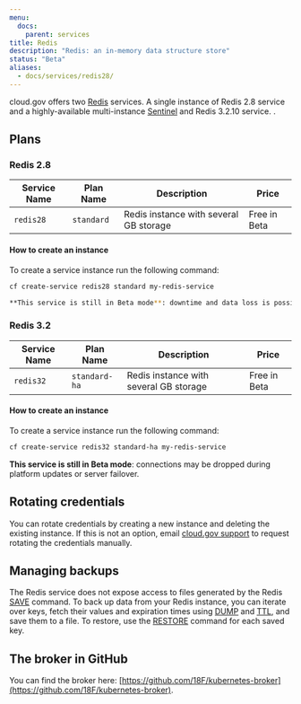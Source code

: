 ```yaml
---
menu:
  docs:
    parent: services
title: Redis
description: "Redis: an in-memory data structure store"
status: "Beta"
aliases:
  - docs/services/redis28/
---
```


cloud.gov offers two [Redis](http://www.redis.io/) services. A single instance
of Redis 2.8 service and a highly-available multi-instance [Sentinel](https://www.redis.io/topics/sentinel/)
and Redis 3.2.10 service.
.

## Plans

<h3 id="redis28">Redis 2.8</h3>

Service Name | Plan Name | Description | Price
------------ | --------- | ----------- | -----
`redis28` | `standard` | Redis instance with several GB storage | Free in Beta

#### How to create an instance

To create a service instance run the following command:

```sh
cf create-service redis28 standard my-redis-service

**This service is still in Beta mode**: downtime and data loss is possible.

```
<h3 id="redis32">Redis 3.2</h3>

Service Name | Plan Name | Description | Price
------------ | --------- | ----------- | -----
`redis32` | `standard-ha` | Redis instance with several GB storage | Free in Beta

#### How to create an instance

To create a service instance run the following command:

```sh
cf create-service redis32 standard-ha my-redis-service
```

**This service is still in Beta mode**: connections may be dropped during
platform updates or server failover.

## Rotating credentials

You can rotate credentials by creating a new instance and deleting the existing instance. If this is not an option, email [cloud.gov support](mailto:cloud-gov-support@gsa.gov) to request rotating the credentials manually.

## Managing backups

The Redis service does not expose access to files generated by the Redis [SAVE](https://redis.io/commands/save) command. To back up data from your Redis instance, you can iterate over keys, fetch their values and expiration times using [DUMP](https://redis.io/commands/dump) and [TTL](https://redis.io/commands/ttl), and save them to a file. To restore, use the [RESTORE](https://redis.io/commands/restore) command for each saved key.

## The broker in GitHub

You can find the broker here: [https://github.com/18F/kubernetes-broker](https://github.com/18F/kubernetes-broker).
